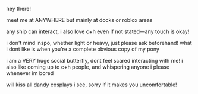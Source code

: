 hey there!

meet me at ANYWHERE but mainly at docks or roblox areas

any ship can interact, i also love c+h even if not stated—any touch is okay! 

i don't mind inspo, whether light or heavy, just please ask beforehand! what i dont like is when you're a complete obvious copy of my pony

i am a VERY huge social butterfly, dont feel scared interacting with me! i also like coming up to c+h people, and whispering anyone i please whenever im bored

will kiss all dandy cosplays i see, sorry if it makes you uncomfortable!

